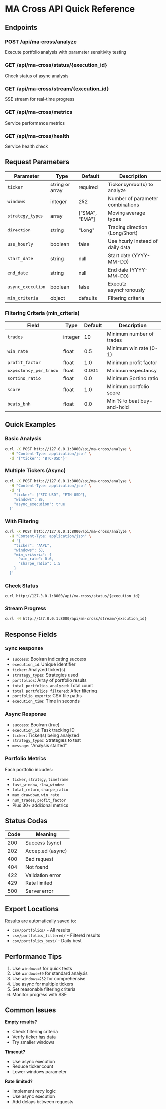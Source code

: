 # MA Cross API Quick Reference

## Endpoints

### POST /api/ma-cross/analyze
Execute portfolio analysis with parameter sensitivity testing

### GET /api/ma-cross/status/{execution_id}
Check status of async analysis

### GET /api/ma-cross/stream/{execution_id}
SSE stream for real-time progress

### GET /api/ma-cross/metrics
Service performance metrics

### GET /api/ma-cross/health
Service health check

## Request Parameters

| Parameter | Type | Default | Description |
|-----------|------|---------|-------------|
| `ticker` | string or array | required | Ticker symbol(s) to analyze |
| `windows` | integer | 252 | Number of parameter combinations |
| `strategy_types` | array | ["SMA", "EMA"] | Moving average types |
| `direction` | string | "Long" | Trading direction (Long/Short) |
| `use_hourly` | boolean | false | Use hourly instead of daily data |
| `start_date` | string | null | Start date (YYYY-MM-DD) |
| `end_date` | string | null | End date (YYYY-MM-DD) |
| `async_execution` | boolean | false | Execute asynchronously |
| `min_criteria` | object | defaults | Filtering criteria |

### Filtering Criteria (min_criteria)

| Field | Type | Default | Description |
|-------|------|---------|-------------|
| `trades` | integer | 10 | Minimum number of trades |
| `win_rate` | float | 0.5 | Minimum win rate (0-1) |
| `profit_factor` | float | 1.0 | Minimum profit factor |
| `expectancy_per_trade` | float | 0.001 | Minimum expectancy |
| `sortino_ratio` | float | 0.0 | Minimum Sortino ratio |
| `score` | float | 1.0 | Minimum portfolio score |
| `beats_bnh` | float | 0.0 | Min % to beat buy-and-hold |

## Quick Examples

### Basic Analysis
```bash
curl -X POST http://127.0.0.1:8000/api/ma-cross/analyze \
  -H "Content-Type: application/json" \
  -d '{"ticker": "BTC-USD"}'
```

### Multiple Tickers (Async)
```bash
curl -X POST http://127.0.0.1:8000/api/ma-cross/analyze \
  -H "Content-Type: application/json" \
  -d '{
    "ticker": ["BTC-USD", "ETH-USD"],
    "windows": 89,
    "async_execution": true
  }'
```

### With Filtering
```bash
curl -X POST http://127.0.0.1:8000/api/ma-cross/analyze \
  -H "Content-Type: application/json" \
  -d '{
    "ticker": "AAPL",
    "windows": 50,
    "min_criteria": {
      "win_rate": 0.6,
      "sharpe_ratio": 1.5
    }
  }'
```

### Check Status
```bash
curl http://127.0.0.1:8000/api/ma-cross/status/{execution_id}
```

### Stream Progress
```bash
curl -N http://127.0.0.1:8000/api/ma-cross/stream/{execution_id}
```

## Response Fields

### Sync Response
- `success`: Boolean indicating success
- `execution_id`: Unique identifier
- `ticker`: Analyzed ticker(s)
- `strategy_types`: Strategies used
- `portfolios`: Array of portfolio results
- `total_portfolios_analyzed`: Total count
- `total_portfolios_filtered`: After filtering
- `portfolio_exports`: CSV file paths
- `execution_time`: Time in seconds

### Async Response
- `success`: Boolean (true)
- `execution_id`: Task tracking ID
- `ticker`: Ticker(s) being analyzed
- `strategy_types`: Strategies to test
- `message`: "Analysis started"

### Portfolio Metrics
Each portfolio includes:
- `ticker`, `strategy`, `timeframe`
- `fast_window`, `slow_window`
- `total_return`, `sharpe_ratio`
- `max_drawdown`, `win_rate`
- `num_trades`, `profit_factor`
- Plus 30+ additional metrics

## Status Codes

| Code | Meaning |
|------|---------|
| 200 | Success (sync) |
| 202 | Accepted (async) |
| 400 | Bad request |
| 404 | Not found |
| 422 | Validation error |
| 429 | Rate limited |
| 500 | Server error |

## Export Locations

Results are automatically saved to:
- `csv/portfolios/` - All results
- `csv/portfolios_filtered/` - Filtered results
- `csv/portfolios_best/` - Daily best

## Performance Tips

1. Use `windows=8` for quick tests
2. Use `windows=89` for standard analysis
3. Use `windows=252` for comprehensive
4. Use async for multiple tickers
5. Set reasonable filtering criteria
6. Monitor progress with SSE

## Common Issues

**Empty results?**
- Check filtering criteria
- Verify ticker has data
- Try smaller windows

**Timeout?**
- Use async execution
- Reduce ticker count
- Lower windows parameter

**Rate limited?**
- Implement retry logic
- Use async execution
- Add delays between requests